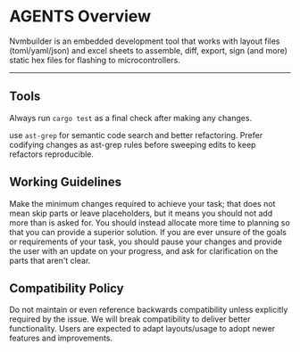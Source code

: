 # AGENTS Overview

Nvmbuilder is an embedded development tool that works with layout files (toml/yaml/json) and excel sheets to assemble, diff, export, sign (and more) static hex files for flashing to microcontrollers.

---

## Tools

Always run `cargo test` as a final check after making any changes.

use `ast-grep` for semantic code search and better refactoring. Prefer codifying changes as ast-grep rules before sweeping edits to keep refactors reproducible.

## Working Guidelines

Make the minimum changes required to achieve your task; that does not mean skip parts or leave placeholders, but it means you should not add more than is asked for. You should instead allocate more time to planning so that you can provide a superior solution. If you are ever unsure of the goals or requirements of your task, you should pause your changes and provide the user with an update on your progress, and ask for clarification on the parts that aren't clear.

## Compatibility Policy

Do not maintain or even reference backwards compatibility unless explicitly required by the issue. We will break compatibility to deliver better functionality. Users are expected to adapt layouts/usage to adopt newer features and improvements.
